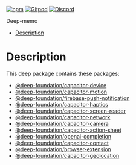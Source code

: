 [![npm](https://img.shields.io/npm/v/deep-memo.svg)](https://www.npmjs.com/package/@deep-foundation/deep-memo) 
[![Gitpod](https://img.shields.io/badge/Gitpod-ready--to--code-blue?logo=gitpod)](https://gitpod.io/#https://github.com/deep-foundation/deep-memo) 
[![Discord](https://badgen.net/badge/icon/discord?icon=discord&label&color=purple)](https://discord.gg/deep-foundation)

Deep-memo

<!-- TABLE_OF_CONTENTS_START -->
- [Description](#description)

<!-- TABLE_OF_CONTENTS_END -->

# Description
This deep package contains these packages:
- [@deep-foundation/capacitor-device](https://www.npmjs.com/package/@deep-foundation/capacitor-device)
- [@deep-foundation/capacitor-motion](https://www.npmjs.com/package/@deep-foundation/capacitor-motion)
- [@deep-foundation/firebase-push-notification](https://www.npmjs.com/package/@deep-foundation/firebase-push-notification)
- [@deep-foundation/capacitor-haptics](https://www.npmjs.com/package/@deep-foundation/capacitor-haptics)
- [@deep-foundation/capacitor-screen-reader](https://www.npmjs.com/package/@deep-foundation/capacitor-screen-reader)
- [@deep-foundation/capacitor-network](https://www.npmjs.com/package/@deep-foundation/capacitor-network)
- [@deep-foundation/capacitor-camera](https://www.npmjs.com/package/@deep-foundation/capacitor-camera)
- [@deep-foundation/capacitor-action-sheet](https://www.npmjs.com/package/@deep-foundation/capacitor-action-sheet)
- [@deep-foundation/openai-completion](https://www.npmjs.com/package/@deep-foundation/openai-completion)
- [@deep-foundation/capacitor-contact](https://www.npmjs.com/package/@deep-foundation/capacitor-contact)
- [@deep-foundation/browser-extension](https://www.npmjs.com/package/@deep-foundation/browser-extension)
- [@deep-foundation/capacitor-geolocation](https://www.npmjs.com/package/@deep-foundation/capacitor-geolocation)

